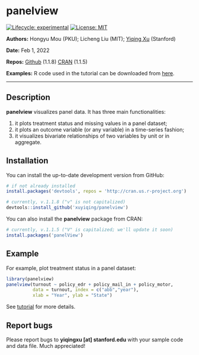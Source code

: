 
<!-- README.md is generated from README.Rmd. Please edit that file -->

# panelview

<!-- badges: start -->

[![Lifecycle:
experimental](https://img.shields.io/badge/lifecycle-experimental-orange.svg)](https://www.tidyverse.org/lifecycle/#experimental)
[![License:
MIT](https://img.shields.io/badge/License-MIT-yellow.svg)](https://opensource.org/licenses/MIT)
<!-- badges: end -->

**Authors:** Hongyu Mou (PKU); Licheng Liu (MIT); [Yiqing
Xu](https://yiqingxu.org/) (Stanford)

**Date:** Feb 1, 2022

**Repos:** [Github](https://github.com/xuyiqing/panelview) (1.1.8)
[CRAN](https://cran.r-project.org/web/packages/panelView/index.html)
(1.1.5)

**Examples:** R code used in the tutorial can be downloaded from
[here](https://yiqingxu.org/packages/panelview/panelview_examples.R).

------------------------------------------------------------------------

## Description

**panelview** visualizes panel data. It has three main functionalities:

1.  it plots treatment status and missing values in a panel dataset;
2.  it plots an outcome variable (or any variable) in a time-series
    fashion;
3.  it visualizes bivariate relationships of two variables by unit or in
    aggregate.

## Installation

You can install the up-to-date development version from GitHub:

``` r
# if not already installed
install.packages('devtools', repos = 'http://cran.us.r-project.org') 

# currently, v.1.1.8 ("v" is not capitalized)
devtools::install_github('xuyiqing/panelview') 
```

You can also install the **panelview** package from CRAN:

``` r
# currently, v.1.1.5 ("V" is capitalized; we'll update it soon)
install.packages('panelView') 
```

## Example

For example, plot treatment status in a panel dataset:

``` r
library(panelview)
panelview(turnout ~ policy_edr + policy_mail_in + policy_motor, 
          data = turnout, index = c("abb","year"), 
          xlab = "Year", ylab = "State")
```

See
[tutorial](https://yiqingxu.org/packages/panelview/articles/tutorial.html)
for more details.

## Report bugs

Please report bugs to **yiqingxu \[at\] stanford.edu** with your sample
code and data file. Much appreciated!
